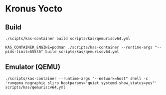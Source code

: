 Kronus Yocto
============

## Build

```shell
./scipts/kas-container build scripts/kas/qemuriscv64.yml
```

```shell
KAS_CONTAINER_ENGINE=podman ./scripts/kas-container --runtime-args "--pids-limit=65536" build scripts/kas/qemuriscv64.yml
```

## Emulator (QEMU)

```shell
./scripts/kas-container --runtime-args "--network=host" shell -c 'runqemu nographic slirp bootparams="quiet systemd.show_status=yes"' scripts/kas/qemuriscv64.yml
```
